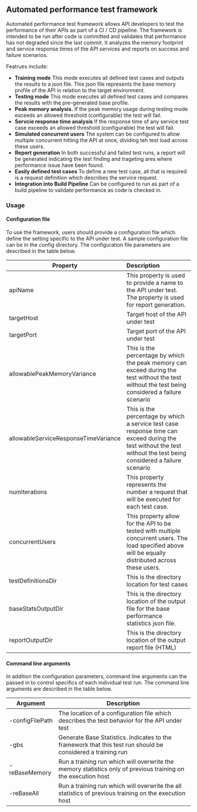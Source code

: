 ## Automated performance test framework

Automated performance test framework allows API developers to test the performance of their APIs as part of a CI / CD pipeline. The framework is intended to be run after code is committed and validates that performance has not 
degraded since the last commit. It analyzes the memory footprint and service response times of the API services and reports on success and failure scenarios. 

Featrues include:
* **Training mode** This mode executes all defined test cases and outputs the results to a json file. This json file represents the base memory profile of the API in relation to the target environment.
* **Testing mode** This mode executes all defined test cases and compares the results with the pre-generated base profile.
* **Peak memory analysis.** If the peak memory usage during testing mode exceeds an allowed threshold (configurable) the test will fail.
* **Servcie response time analysis** If the response time of any service test case exceeds an allowed threshold (configurable) the test will fail.
* **Simulated concurrent users** The system can be configured to allow multiple concurrent hitting the API at once, dividing teh test load across these users.
* **Report generation** In both successful and failed test runs, a report will be generated indicating the test finding and trageting ares where performance issue have been found.
* **Easily defined test cases** To define a new test case, all that is required is a request definition which describes the service request.
* **Integration into Build Pipeline** Can be configured to run as part of a build pipeline to validate performance as code is checked in. 


### Usage 
#### Configuration file
To use the framework, users should provide a configuration file which define the setting specific to the API under test. A sample configuration file can be in the config directory.
The configuration file parameters are described in the table below. 

| Property                             |                                                                                                                                                        Description |
|--------------------------------------|:-------------------------------------------------------------------------------------------------------------------------------------------------------------------|
| apiName                              | This property is used to provide a name to the API under test. The property is used for report generation.                                                         |
| targetHost                           | Target host of the API under test                                                                                                                                  |
| targetPort                           | Target port of the API under test                                                                                                                                  |
| allowablePeakMemoryVariance          | This is the percentage by which the peak memory can exceed during the test without the test without the test being considered a failure scenario                   |
| allowableServiceResponseTimeVariance | This is the percentage by which a service test case response time can exceed during the test without the test without the test being considered a failure scenario |
| numIterations                        | This property represents the number a request that will be executed for each test case.                                                                            |
| concurrentUsers                      | This property allow for the API to be tested with multiple concurrent users. The load specified above will be equally distributed across these users.              |
| testDefinitionsDir                   | This is the directory location for test cases                                                                                                                      |
| baseStatsOutputDir                   | This is the directory location of the output file for the base performance statistics json file.                                                                   |
| reportOutputDir                      | This is the directory location of the output report file (HTML)                                                                                                    |

#### Command line arguments
In addition the configuration parameters, command line arguments can the passed in to control specifics of each individual test run. The command line arguments are described in the table below. 

| Argument        | Description                                                                                                   |
|-----------------|---------------------------------------------------------------------------------------------------------------|
| -configFilePath | The location of a configuration file which describes the test behavior for the API under test                 |
| -gbs            | Generate Base Statistics. Indicates to the framework that this test run should be considered a training run   |
| -reBaseMemory   | Run a training run which will overwrite the memory statistics only of previous training on the execution host |
| -reBaseAll      | Run a training run which will overwrite the all statistics of previous training on the execution host         |